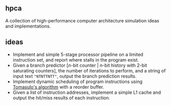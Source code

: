## hpca
A collection of high-performance computer architecture simulation ideas and implementations.

## ideas
- Implement and simple 5-stage processor pipeline on a limited instruction set, and report where stalls in the program exist.
- Given a branch predictor [_n_-bit counter | _n_-bit history with 2-bit saturating counters], the number of iterations to perform, and a string of input text `"NTNTTNTT"`, output the branch prediction results.
- Implement dynamic scheduling of program instructions using [Tomasulo's algorithm](http://en.wikipedia.org/wiki/Tomasulo_algorithm) with a reorder buffer.
- Given a list of instruction addresses, implement a simple L1 cache and output the hit/miss results of each instruction.
